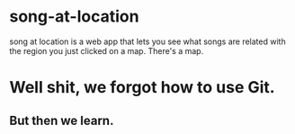 # song-at-location
song at location is a web app that lets you see what songs are related with the region you just clicked on a map. There's a map.

# Well shit, we forgot how to use Git.
## But then we learn.
